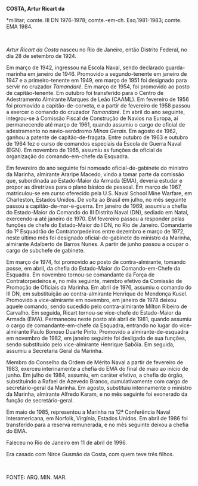 **COSTA, Artur Ricart da**

\*militar; comte. III DN 1976-1978; comte.-em-ch. Esq.1981-1983; comte.
EMA 1984.

 

*Artur Ricart da Costa* nasceu no Rio de Janeiro, então Distrito
Federal, no dia 28 de setembro de 1924.

Em março de 1942, ingressou na Escola Naval, sendo declarado
guarda-marinha em janeiro de 1946. Promovido a segundo-tenente em
janeiro de 1947 e a primeiro-tenente em 1949, em março de 1951 foi
designado para servir no cruzador *Tamandaré*. Em março de 1954, foi
promovido ao posto de capitão-tenente. Em outubro foi transferido para o
Centro de Adestramento Almirante Marques de Leão (CAAML). Em fevereiro
de 1956 foi promovido a capitão-de-corveta, e a partir de fevereiro de
1958 passou a exercer o comando do cruzador *Tamandaré*. Em abril do ano
seguinte, integrou-se à Comissão Fiscal de Construção de Navios na
Europa, aí permanecendo até março de 1961, quando assumiu o cargo de
oficial de adestramento no navio-aeródromo *Minas Gerais*. Em agosto de
1962, ganhou a patente de capitão-de-fragata. Entre outubro de 1963 e
outubro de 1964 fez o curso de comandos especiais da Escola de Guerra
Naval (EGN). Em novembro de 1965, assumiu as funções de oficial de
organização do comando-em-chefe da Esquadra.

Em fevereiro do ano seguinte foi nomeado oficial-de-gabinete do ministro
da Marinha, almirante Araripe Macedo, vindo a tomar parte da comissão
que, subordinada ao Estado-Maior da Armada (EMA), deveria estudar e
propor as diretrizes para o plano básico de pessoal. Em março de 1967,
matriculou-se em curso oferecido pela U.S. Naval School Mine Warfare, em
Charleston, Estados Unidos. De volta ao Brasil em julho, no mês seguinte
passou a capitão-de-mar-e-guerra. Em janeiro de 1969, assumiu a chefia
do Estado-Maior do Comando do III Distrito Naval (DN), sediado em Natal,
exercendo-a até janeiro de 1970. EM fevereiro passou a responder pelas
funções de chefe do Estado-Maior do I DN, no Rio de Janeiro. Comandante
do 1º Esquadrão de Contratorpedeiros entre dezembro e março de 1972,
neste último mês foi designado oficial-de-gabinete do ministro da
Marinha, almirante Adalberto de Barros Nunes. A partir de junho passou a
ocupar o cargo de subchefe de gabinete.

Em março de 1974, foi promovido ao posto de contra-almirante, tomando
posse, em abril, da chefia do Estado-Maior do Comando-em-Chefe da
Esquadra. Em novembro tornou-se comandante da Força de Contratorpedeiros
e, no mês seguinte, membro efetivo da Comissão de Promoção de Oficiais
da Marinha. Em abril de 1976, assumiu o comando do III DN, em
substituição ao contra-almirante Henrique de Mendonça Kusel. Promovido a
vice-almirante em novembro, em janeiro de 1978 deixou aquele comando,
sendo sucedido pelo contra-almirante Mílton Ribeiro de Carvalho. Em
seguida, Ricart tornou-se vice-chefe do Estado-Maior da Armada (EMA).
Permaneceu neste posto até abril de 1981, quando assumiu o cargo de
comandante-em-chefe da Esquadra, entrando no lugar do vice-almirante
Paulo Bonoso Duarte Pinto. Promovido a almirante-de-esquadra em novembro
de 1982, em janeiro seguinte foi desligado de sua funções, sendo
substituído pelo vice-almirante Henrique Sabóia. Em seguida, assumiu a
Secretaria Geral da Marinha.

Membro do Conselho da Ordem de Mérito Naval a partir de fevereiro de
1983, exerceu interinamente a chefia do EMA do final de maio ao início
de junho. Em julho de 1984, assumiu, em caráter efetivo, a chefia do
órgão, substituindo a Rafael de Azevedo Branco, cumulativamente com
cargo de secretário-geral da Marinha. Em agosto, substituiu
interinamente o ministro da Marinha, almirante Alfredo Karam, e no mês
seguinte foi exonerado da função de secretário-geral.

Em maio de 1985, representou a Marinha na 12ª Conferência Naval
Interamericana, em Norfolk, Virgínia, Estados Unidos. Em abril de 1986
foi transferido para a reserva remunerada, e no mês seguinte deixou a
chefia do EMA.

Faleceu no Rio de Janeiro em 11 de abril de 1996.

Era casado com Nirce Gusmão da Costa, com quem teve três filhos.

 

FONTE: ARQ. MIN. MAR.

 
